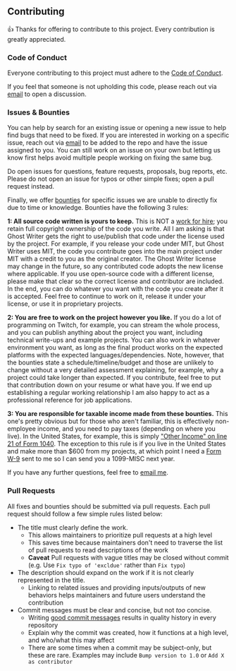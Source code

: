 ## Contributing

:+1: Thanks for offering to contribute to this project. Every contribution is greatly appreciated.

### Code of Conduct

Everyone contributing to this project must adhere to the [Code of Conduct](./CODE_OF_CONDUCT.md).

If you feel that someone is not upholding this code, please reach out via [email](mailto:makegames@pixelvision8.com) to open a discussion.

### Issues & Bounties

You can help by search for an existing issue or opening a new issue to help find bugs that need to be fixed. If you are interested in working on a specific issue, reach out via [email](mailto:makegames@pixelvision8.com) to be added to the repo and have the issue assigned to you. You can still work on an issue on your own but letting us know first helps avoid multiple people working on fixing the same bug.

Do open issues for questions, feature requests, proposals, bug reports, etc. Please do not open an issue for typos or other simple fixes; open a pull request instead.

Finally, we offer [bounties](https://github.com/PixelVision8/PixelVision8/labels/bounty) for specific issues we are unable to directly fix due to time or knowledge. Bounties have the following 3 rules:

**1: All source code written is yours to keep.** This is NOT a [work for hire](https://en.wikipedia.org/wiki/Work_for_hire); you retain full copyright ownership of the code you write. All I am asking is that Ghost Writer gets the right to use/publish that code under the license used by the project. For example, if you release your code under MIT, but Ghost Writer uses MIT, the code you contribute goes into the main project under MIT with a credit to you as the original creator. The Ghost Writer license may change in the future, so any contributed code adopts the new license where applicable. If you use open-source code with a different license, please make that clear so the correct license and contributor are included. In the end, you can do whatever you want with the code you create after it is accepted. Feel free to continue to work on it, release it under your license, or use it in proprietary projects.

**2: You are free to work on the project however you like.** If you do a lot of programming on Twitch, for example, you can stream the whole process, and you can publish anything about the project you want, including technical write-ups and example projects. You can also work in whatever environment you want, as long as the final product works on the expected platforms with the expected languages/dependencies. Note, however, that the bounties state a schedule/timeline/budget and those are unlikely to change without a very detailed assessment explaining, for example, why a project could take longer than expected. If you contribute, feel free to put that contribution down on your resume or what have you. If we end up establishing a regular working relationship I am also happy to act as a professional reference for job applications.

**3: You are responsible for taxable income made from these bounties.** This one's pretty obvious but for those who aren't familiar, this is effectively non-employee income, and you need to pay taxes (depending on where you live). In the United States, for example, this is simply ["Other Income" on line 21 of Form 1040](https://www.irs.gov/pub/irs-pdf/f1040.pdf). The exception to this rule is if you live in the United States and make more than $600 from my projects, at which point I need a [Form W-9](https://www.irs.gov/pub/irs-pdf/fw9.pdf) sent to me so I can send you a 1099-MISC next year.

If you have any further questions, feel free to [email me](mailto:makegames@pixelvision8.com).

### Pull Requests

All fixes and bounties should be submitted via pull requests. Each pull request should follow a few simple rules listed below:

* The title must clearly define the work.
  - This allows maintainers to prioritize pull requests at a high level
  - This saves time because maintainers don't need to traverse the list of pull requests to read descriptions of the work
  - **Caveat** Pull requests with vague titles may be closed without commit (e.g. Use `Fix typo of 'excldue'` rather than `Fix typo`)
* The description should expand on the work if it is not clearly represented in the title.
  - Linking to related issues and providing inputs/outputs of new behaviors helps maintainers and future users understand the contribution
* Commit messages must be clear and concise, but not _too_ concise.
  - Writing [good commit messages](https://thoughtbot.com/blog/5-useful-tips-for-a-better-commit-message) results in quality history in every repository
  - Explain why the commit was created, how it functions at a high level, and who/what this may affect
  - There are some times when a commit may be subject-only, but these are rare. Examples may include `Bump version to 1.0` or `Add X as contributor`
